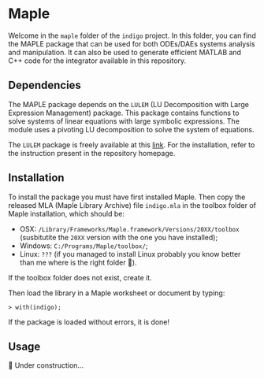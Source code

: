 # Maple

Welcome in the `maple` folder of the `indigo` project. In this folder, you can find the MAPLE package that can be used for both ODEs/DAEs systems analysis and manipulation. It can also be used to generate efficient MATLAB and C++ code for the integrator available in this repository.

## Dependencies

The MAPLE package depends on the `LULEM` (LU Decomposition with Large Expression Management) package. This package contains functions to solve systems of linear equations with large symbolic expressions. The module uses a pivoting LU decomposition to solve the system of equations.

The `LULEM` package is freely available at this [link](https://github.com/StoccoDavide/LULEM/). For the installation, refer to the instruction present in the repository homepage.

## Installation

To install the package you must have first installed Maple. Then copy the released MLA (Maple Library Archive) file `indigo.mla` in the toolbox folder of Maple installation, which should be:

- OSX: `/Library/Frameworks/Maple.framework/Versions/20XX/toolbox` (susbitutite the `20XX` version with the one you have installed);
- Windows: `C:/Programs/Maple/toolbox/`;
- Linux: `???` (if you managed to install Linux probably you know better than me where is the right folder 🫡).

If the toolbox folder does not exist, create it.

Then load the library in a Maple worksheet or document by typing:
```
> with(indigo);
```
If the package is loaded without errors, it is done!

## Usage

🚧 Under construction...
